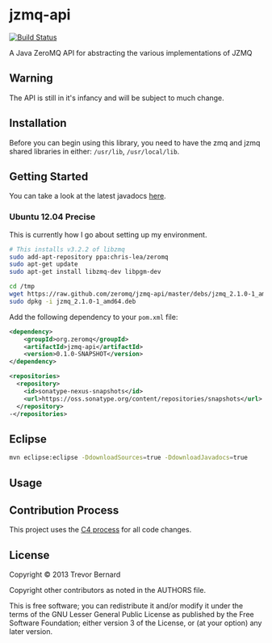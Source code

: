 # jzmq-api

[![Build Status](https://travis-ci.org/zeromq/jzmq-api.png)](https://travis-ci.org/zeromq/jzmq-api)

A Java ZeroMQ API for abstracting the various implementations of JZMQ

## Warning

The API is still in it's infancy and will be subject to much change.

## Installation

Before you can begin using this library, you need to have the zmq and jzmq
shared libraries in either: `/usr/lib`, `/usr/local/lib`.

## Getting Started

You can take a look at the latest javadocs [here](http://zeromq.github.com/jzmq-api/javadocs/).

### Ubuntu 12.04 Precise

This is currently how I go about setting up my environment.

```bash
# This installs v3.2.2 of libzmq 
sudo add-apt-repository ppa:chris-lea/zeromq
sudo apt-get update
sudo apt-get install libzmq-dev libpgm-dev

cd /tmp
wget https://raw.github.com/zeromq/jzmq-api/master/debs/jzmq_2.1.0-1_amd64.deb
sudo dpkg -i jzmq_2.1.0-1_amd64.deb
```
Add the following dependency to your `pom.xml` file:

```xml
<dependency>
    <groupId>org.zeromq</groupId>
    <artifactId>jzmq-api</artifactId>
    <version>0.1.0-SNAPSHOT</version>
</dependency>            
```
```xml
<repositories>
  <repository>
    <id>sonatype-nexus-snapshots</id>
    <url>https://oss.sonatype.org/content/repositories/snapshots</url>
  </repository>
-</repositories>
```
## Eclipse

```bash
mvn eclipse:eclipse -DdownloadSources=true -DdownloadJavadocs=true
```
## Usage

## Contribution Process

This project uses the [C4 process](http://rfc.zeromq.org/spec:16) for all code changes.

## License

Copyright © 2013 Trevor Bernard

Copyright other contributors as noted in the AUTHORS file.

This is free software; you can redistribute it and/or modify it under the terms of the GNU Lesser General Public License as published by the Free Software Foundation; either version 3 of the License, or (at your option) any later version.
